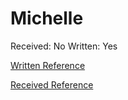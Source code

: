 # Michelle

Received: No
Written: Yes

[Written Reference](Michelle%202316509554a78055995ec322eef1897f/Written%20Reference%202316509554a780a08dece0eb9f53af5a.md)

[Received Reference](Michelle%202316509554a78055995ec322eef1897f/Received%20Reference%202316509554a780f7a727eacaa4e42fc6.md)